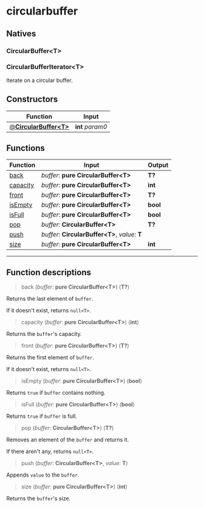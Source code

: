 # circularbuffer

## Natives
### CircularBuffer\<T>
### CircularBufferIterator\<T>
Iterate on a circular buffer.
## Constructors
|Function|Input|
|-|-|
|[@**CircularBuffer\<T>**](#ctor_0)|**int** *param0*|
## Functions
|Function|Input|Output|
|-|-|-|
|[back](#func_0)|*buffer*: **pure CircularBuffer\<T>**|**T?**|
|[capacity](#func_1)|*buffer*: **pure CircularBuffer\<T>**|**int**|
|[front](#func_2)|*buffer*: **pure CircularBuffer\<T>**|**T?**|
|[isEmpty](#func_3)|*buffer*: **pure CircularBuffer\<T>**|**bool**|
|[isFull](#func_4)|*buffer*: **pure CircularBuffer\<T>**|**bool**|
|[pop](#func_5)|*buffer*: **CircularBuffer\<T>**|**T?**|
|[push](#func_6)|*buffer*: **CircularBuffer\<T>**, *value*: **T**||
|[size](#func_7)|*buffer*: **pure CircularBuffer\<T>**|**int**|


***
## Function descriptions

<a id="func_0"></a>
> back (*buffer*: **pure CircularBuffer\<T>**) (**T?**)

Returns the last element of `buffer`.

If it doesn't exist, returns `null<T>`.

<a id="func_1"></a>
> capacity (*buffer*: **pure CircularBuffer\<T>**) (**int**)

Returns the `buffer`'s capacity.

<a id="func_2"></a>
> front (*buffer*: **pure CircularBuffer\<T>**) (**T?**)

Returns the first element of `buffer`.

If it doesn't exist, returns `null<T>`.

<a id="func_3"></a>
> isEmpty (*buffer*: **pure CircularBuffer\<T>**) (**bool**)

Returns `true` if `buffer` contains nothing.

<a id="func_4"></a>
> isFull (*buffer*: **pure CircularBuffer\<T>**) (**bool**)

Returns `true` if `buffer` is full.

<a id="func_5"></a>
> pop (*buffer*: **CircularBuffer\<T>**) (**T?**)

Removes an element of the `buffer` and returns it.

If there aren't any, returns `null<T>`.

<a id="func_6"></a>
> push (*buffer*: **CircularBuffer\<T>**, *value*: **T**)

Appends `value` to the `buffer`.

<a id="func_7"></a>
> size (*buffer*: **pure CircularBuffer\<T>**) (**int**)

Returns the `buffer`'s size.

